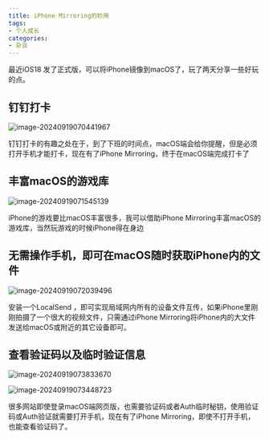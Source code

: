 ```yaml
---
title: iPhone Mirroring的妙用
tags:
- 个人成长
categories:
- 杂谈
---
```



最近iOS18 发了正式版，可以将iPhone镜像到macOS了，玩了两天分享一些好玩的点。


## 钉钉打卡

![image-20240919070441967](https://cdn.fangyuanxiaozhan.com/assets/17267006847820i72c6Hd.png)

钉钉打卡的有趣之处在于，到了下班的时间点，macOS端会给你提醒，但是必须打开手机才能打卡，现在有了iPhone Mirroring，终于在macOS端完成打卡了

## 

## 丰富macOS的游戏库



![image-20240919071545139](https://cdn.fangyuanxiaozhan.com/assets/1726701348030DtwQ4aPw.png)



iPhone的游戏要比macOS丰富很多，我可以借助iPhone Mirroring丰富macOS的游戏库，当然玩游戏的时候iPhone得在身边



## 无需操作手机，即可在macOS随时获取iPhone内的文件



![image-20240919072039496](https://cdn.fangyuanxiaozhan.com/assets/1726701642609FzeWDPWj.png)

安装一个LocalSend ，即可实现局域网内所有的设备文件互传，如果iPhone里刚刚拍摄了一个很大的视频文件，只需通过iPhone Mirroring将iPhone内的大文件发送给macOS或附近的其它设备即可。



## 查看验证码以及临时验证信息

![image-20240919073833670](https://cdn.fangyuanxiaozhan.com/assets/1726702716611Z5ZHMhka.png)



![image-20240919073448723](https://cdn.fangyuanxiaozhan.com/assets/1726702491618Jp7pfndc.png)

很多网站即使登录macOS端网页版，也需要验证码或者Auth临时秘钥，使用验证码或Auth验证就需要打开手机，现在有了iPhone Mirroring，即使不打开手机，也能查看验证码了。
